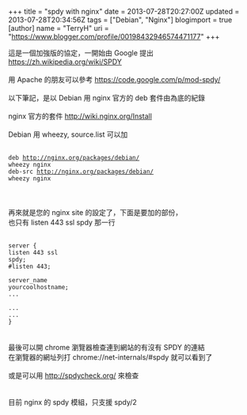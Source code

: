 +++
title = "spdy with nginx"
date = 2013-07-28T20:27:00Z
updated = 2013-07-28T20:34:56Z
tags = ["Debian", "Nginx"]
blogimport = true 
[author]
	name = "TerryH"
	uri = "https://www.blogger.com/profile/00198432946574471177"
+++

這是一個加強版的協定，一開始由 Google 提出 <a href="https://zh.wikipedia.org/wiki/SPDY">https://zh.wikipedia.org/wiki/SPDY</a><br /><br />用 Apache 的朋友可以參考 <a href="https://code.google.com/p/mod-spdy/">https://code.google.com/p/mod-spdy/</a><br /><br />以下筆記，是以 Debian 用 nginx 官方的 deb 套件由為底的紀錄<br /><br />nginx 官方的套件 <a href="http://wiki.nginx.org/Install">http://wiki.nginx.org/Install</a><br /><br />Debian 用 wheezy,  source.list 可以加<br /><br /><code><br />deb http://nginx.org/packages/debian/ wheezy nginx<br />deb-src http://nginx.org/packages/debian/ wheezy nginx<br /></code><br /><br /><br />再來就是您的 nginx site 的設定了，下面是要加的部份，<br />也只有 listen 443 ssl spdy 那一行<br /><br /><code><br />server {<br />listen 443 ssl spdy;<br />#listen 443;<br /><br />server_name yourcoolhostname;<br />... <br />...<br />...<br />}<br /></code><br /><br />最後可以開 chrome 瀏覽器檢查連到網站的有沒有 SPDY 的連結<br />在瀏覽器的網址列打 chrome://net-internals/#spdy 就可以看到了<br /><br />或是可以用 <a href="http://spdycheck.org/">http://spdycheck.org/</a> 來檢查<br /><br /><br />目前 nginx 的 spdy 模組，只支援 spdy/2
